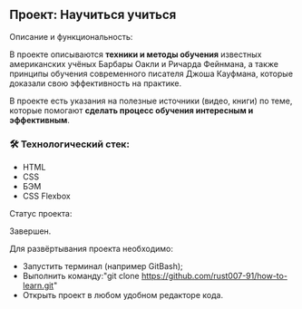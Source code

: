 Проект: Научиться учиться
---
Описание и функциональность:

В проекте описываются **техники и методы обучения** известных
американских учёных Барбары Оакли и Ричарда Фейнмана, а также принципы
обучения современного писателя Джоша Кауфмана,
которые доказали свою эффективность на практике.

В проекте есть указания на полезные источники (видео, книги) по теме,
которые помогают **сделать процесс обучения интересным
и эффективным**.

### :hammer_and_wrench: Технологический стек:
* HTML
* CSS
* БЭМ
* CSS Flexbox

Cтатус проекта:

Завершен.

Для развёртывания проекта необходимо:

* Запустить терминал (например GitBash);
* Выполнить команду:"git clone https://github.com/rust007-91/how-to-learn.git"
* Открыть проект в любом удобном редакторе кода.
